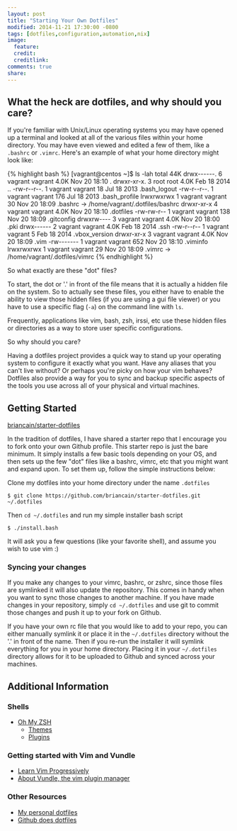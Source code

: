 ```yaml
---
layout: post
title: "Starting Your Own Dotfiles"
modified: 2014-11-21 17:30:00 -0800
tags: [dotfiles,configuration,automation,nix]
image:
  feature: 
  credit: 
  creditlink: 
comments: true
share: 
---
```


## What the heck are dotfiles, and why should you care?

If you're familiar with Unix/Linux operating systems you may have opened up a terminal and looked at all of the various files within your home directory. You may have even viewed and edited a few of them, like a `.bashrc` or `.vimrc`. Here's an example of what your home directory might look like:

{% highlight bash %}
[vagrant@centos ~]$ ls -lah
total 44K
drwx------. 6 vagrant vagrant 4.0K Nov 20 18:10 .
drwxr-xr-x. 3 root    root    4.0K Feb 18  2014 ..
-rw-r--r--. 1 vagrant vagrant   18 Jul 18  2013 .bash_logout
-rw-r--r--. 1 vagrant vagrant  176 Jul 18  2013 .bash_profile
lrwxrwxrwx  1 vagrant vagrant   30 Nov 20 18:09 .bashrc -> /home/vagrant/.dotfiles/bashrc
drwxr-xr-x  4 vagrant vagrant 4.0K Nov 20 18:10 .dotfiles
-rw-rw-r--  1 vagrant vagrant  138 Nov 20 18:09 .gitconfig
drwxrw----  3 vagrant vagrant 4.0K Nov 20 18:00 .pki
drwx------  2 vagrant vagrant 4.0K Feb 18  2014 .ssh
-rw-r--r--  1 vagrant vagrant    5 Feb 18  2014 .vbox_version
drwxr-xr-x  3 vagrant vagrant 4.0K Nov 20 18:09 .vim
-rw-------  1 vagrant vagrant  652 Nov 20 18:10 .viminfo
lrwxrwxrwx  1 vagrant vagrant   29 Nov 20 18:09 .vimrc -> /home/vagrant/.dotfiles/vimrc
{% endhighlight %}

So what exactly are these "dot" files?

To start, the dot or '.' in front of the file means that it is actually a hidden file on the system. So to actually see these files, you either have to enable the ability to view those hidden files (if you are using a gui file viewer) or you have to use a specific flag (`-a`) on the command line with `ls`.

Frequently, applications like vim, bash, zsh, irssi, etc use these hidden files or directories as a way to store user specific configurations.

So why should you care?

Having a dotfiles project provides a quick way to stand up your operating system to configure it exactly what you want. Have any aliases that you can't live without? Or perhaps you're picky on how your vim behaves? Dotfiles also provide a way for you to sync and backup specific aspects of the tools you use across all of your physical and virtual machines.

## Getting Started

[briancain/starter-dotfiles](https://github.com/briancain/starter-dotfiles)

In the tradition of dotfiles, I have shared a starter repo that I encourage you to fork onto your own Github profile. This starter repo is just the bare minimum. It simply installs a few basic tools depending on your OS, and then sets up the few "dot" files like a bashrc, vimrc, etc that you might want and expand upon. To set them up, follow the simple instructions below:

Clone my dotfiles into your home directory under the name `.dotfiles`

    $ git clone https://github.com/briancain/starter-dotfiles.git ~/.dotfiles

Then `cd ~/.dotfiles` and run my simple installer bash script

    $ ./install.bash

It will ask you a few questions (like your favorite shell), and assume you wish to use vim :)

### Syncing your changes

If you make any changes to your vimrc, bashrc, or zshrc, since those files are symlinked it will also update the repository. This comes in handy when you want to sync those changes to another machine. If you have made changes in your repository, simply `cd ~/.dotfiles` and use git to commit those changes and push it up to your fork on Github.

If you have your own rc file that you would like to add to your repo, you can either manually symlink it or place it in the `~/.dotfiles` directory without the '.' in front of the name. Then if you re-run the installer it will symlink everything for you in your home directory. Placing it in your `~/.dotfiles` directory allows for it to be uploaded to Github and synced across your machines.

## Additional Information

### Shells

- [Oh My ZSH](http://ohmyz.sh/)
  + [Themes](https://github.com/robbyrussell/oh-my-zsh/wiki/Themes)
  + [Plugins](https://github.com/robbyrussell/oh-my-zsh/wiki/Plugins)

### Getting started with Vim and Vundle

- [Learn Vim Progressively](http://yannesposito.com/Scratch/en/blog/Learn-Vim-Progressively/)
- [About Vundle, the vim plugin manager](https://github.com/gmarik/Vundle.vim#about)

### Other Resources

- [My personal dotfiles](https://github.com/briancain/dotfiles)
- [Github does dotfiles](http://dotfiles.github.io/)
